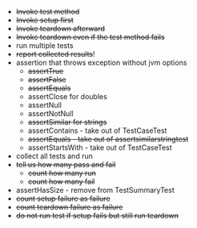 - ~~Invoke test method~~
- ~~Invoke setup first~~
- ~~Invoke teardown afterward~~
- ~~Invoke teardown even if the test method fails~~
- run multiple tests
- ~~report collected results~~!
- assertion that throws exception without jvm options
  - ~~assertTrue~~
  - ~~assertFalse~~
  - ~~assertEquals~~
  - assertClose for doubles
  - assertNull
  - assertNotNull
  - ~~assertSimilar for strings~~
  - assertContains - take out of TestCaseTest
  - ~~assertEquals - take out of assertsimilarstringtest~~
  - assertStartsWith - take out of TestCaseTest
- collect all tests and run
- ~~tell us how many pass and fail~~
  - ~~count how many run~~ 
  - ~~count how many fail~~
- assertHasSize - remove from TestSummaryTest
- ~~count setup failure as failure~~
- ~~count teardown failure as failure~~
- ~~do not run test if setup fails but still run teardown~~
